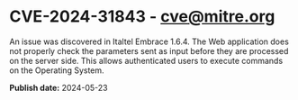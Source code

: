 # CVE-2024-31843 - cve@mitre.org

An issue was discovered in Italtel Embrace 1.6.4. The Web application does not properly check the parameters sent as input before they are processed on the server side. This allows authenticated users to execute commands on the Operating System.

**Publish date:** 2024-05-23
